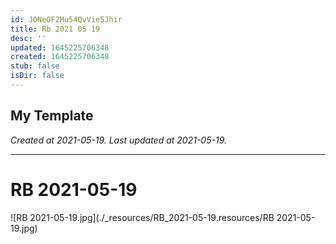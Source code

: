 ```yaml
---
id: J0NeOF2Mu54QvVie5Jhir
title: Rb 2021 05 19
desc: ''
updated: 1645225706348
created: 1645225706348
stub: false
isDir: false
---
```

My Template
---

_Created at 2021-05-19._
_Last updated at 2021-05-19._




---

# RB 2021-05-19


![RB 2021-05-19.jpg](./_resources/RB_2021-05-19.resources/RB 2021-05-19.jpg)

